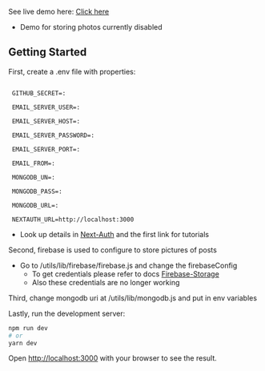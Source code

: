 See live demo here: [Click here](https://davidlyu-social-media.herokuapp.com/)
- Demo for storing photos currently disabled


## Getting Started

First, create a .env file with properties: 

 ``` GITHUB_ID=:
  
  GITHUB_SECRET=:
  
  EMAIL_SERVER_USER=:
  
  EMAIL_SERVER_HOST=:
  
  EMAIL_SERVER_PASSWORD=:
  
  EMAIL_SERVER_PORT=:
  
  EMAIL_FROM=:

  MONGODB_UN=:
  
  MONGODB_PASS=:
  
  MONGODB_URL=:

  NEXTAUTH_URL=http://localhost:3000
  ```

- Look up details in [Next-Auth](https://next-auth.js.org/tutorials) and the first link for tutorials

Second, firebase is used to configure to store pictures of posts 

- Go to /utils/lib/firebase/firebase.js and change the firebaseConfig
  - To get credentials please refer to docs [Firebase-Storage](https://firebase.google.com/docs/storage)
  - Also these credentials are no longer working

Third, change mongodb uri at /utils/lib/mongodb.js and put in env variables


Lastly, run the development server:

```bash
npm run dev
# or
yarn dev
```

Open [http://localhost:3000](http://localhost:3000) with your browser to see the result.



